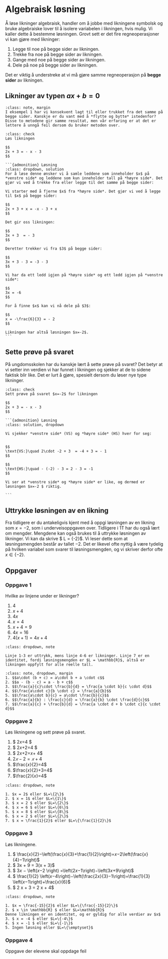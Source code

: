 # Algebraisk løsning

Å løse likninger algebraisk, handler om å jobbe med likningene symbolsk og bruke algebraiske lover til å isolere variabelen i likningen, hvis mulig. Vi kaller dette å bestemme løsningen. Grovt sett er det fire regneoperasjoner vi kan gjøre med likninger:
1. Legge til noe på begge sider av likningen.
2. Trekke fra noe på begge sider av likningen.
3. Gange med noe på begge sider av likningen.
4. Dele på noe på begge sider av likningen.

Det er viktig å understreke at vi må gjøre samme regneoperasjon på **begge sider** av likningen. 


## Likninger av typen $ax + b = 0$



```{admonition} Flytte og bytte
:class: note, margin
I eksempel 1 har vi konsekvent lagt til eller trukket fra det samme på begge sider. Kanskje er du vant med å *flytte og bytte* istedenfor? Disse to metodene gir samme resultat, men vår erfaring er at det er lettere å unngå feil dersom du bruker metoden over. 
```

````{admonition} Underveisoppgave 1
:class: check
Løs likningen

$$ 
2x + 3 = - x - 3
$$

```{admonition} Løsning
:class: dropdown, solution
For å løse denne ønsker vi å samle leddene som inneholder $x$ på *venstre side* og leddene som kun inneholder tall på *høyre side*. Det gjør vi ved å trekke fra eller legge til det samme på begge sider: 

Vi starter med å fjerne $x$ fra *høyre side*. Det gjør vi ved å legge til $x$ på begge sider: 

$$
2x + 3 + x = -x - 3 + x
$$

Det gir oss likningen: 

$$
3x + 3  = - 3
$$

Deretter trekker vi fra $3$ på begge sider: 

$$
3x + 3 - 3 = -3 - 3
$$

Vi har da ett ledd igjen på *høyre side* og ett ledd igjen på *venstre side*: 

$$
3x = -6
$$

For å finne $x$ kan vi nå dele på $3$:

$$
x = -\frac{6}{3} = - 2
$$

Likningen har altså løsningen $x=-2$. 
```
````

## Sette prøve på svaret
På ungdomsskolen har du kanskje lært å sette prøve på svaret? Det betyr at vi setter inn verdien vi har funnet i likningen og sjekker at de to sidene faktisk blir like. Det er lurt å gjøre, spesielt dersom du løser nye type likninger. 

````{admonition} Underveisoppgave 2
:class: check
Sett prøve på svaret $x=-2$ for likningen

$$ 
2x + 3 = - x - 3
$$

```{admonition} Løsning
:class: solution, dropdown

Vi sjekker *venstre side* (VS) og *høyre side* (HS) hver for seg: 


$$
\text{VS:}\quad 2\cdot -2 + 3  = -4 + 3 = - 1
$$

$$
\text{HS:}\quad - (-2) - 3 = 2 - 3 = -1
$$

Vi ser at *venstre side* og *høyre side* er like, og dermed er løsningen $x=-2 $ riktig. 

```
````

## Uttrykke løsningen av en likning
Fra tidligere er du antakeligvis kjent med å oppgi løsningen av en likning som $x = -2$, som i underveisoppgaven over. Tidligere i 1T har du også lært om mengder. Mengdene kan også brukes til å uttrykke løsningen av likninger. Vi kan da skrive $ L = \{-2\}$. Vi leser dette som at løsningsmengden består av tallet $-2$. Det er likevel ofte nyttig å være tydelig på hvilken variabel som svarer til løsningsmengden, og vi skriver derfor ofte $x \in \{-2\}$. 

## Oppgaver
### Oppgave 1
Hvilke av linjene under er likninger?
1. $4$
2. $x+4$
3. $4x$
4. $x = 4$
5. $x + 4 = 9$
6. $4x = 16$ 
7. $4\left(x+1\right) = 4x + 4$

```{admonition} Fasit
:class: dropdown, note

Linje 1-3 er uttrykk, mens linje 4-6 er likninger. Linje 7 er en identitet, fordi løsningsmengden er $L = \mathbb{R}$, altså er likningen oppfylt for alle reelle tall. 

```

```{admonition} Algebraiske lover
:class: note, dropdown, margin
1. $$a\cdot (b + c) = a\cdot b + a \cdot c$$
2. $$a - (b - c) = a - b + c$$
3. $$\frac{a}{c}\cdot \frac{b}{d} = \frac{a \cdot b}{c \cdot d}$$
4. $$\frac{a\cdot c}{b \cdot c} = \frac{a}{b}$$
5. $$\frac{a\cdot b}{c} = a\cdot \frac{b}{c}$$
6. $$\frac{a}{b} : \frac{c}{d} = \frac{a}{b} \cdot \frac{d}{c}$$
7. $$\frac{a}{c} + \frac{b}{d} = \frac{a \cdot d + b \cdot c}{c \cdot d}$$
```


### Oppgave 2
Løs likningene og sett prøve på svaret. 

1. $ 2𝑥=4 $
2. $ 2𝑥+2=4 $
3. $ 2𝑥+2=𝑥+ 4$
4. $2𝑥−2=𝑥+4$
5. $\frac{𝑥}{2}=4$
6. $\frac{𝑥}{2}+3=4$
7. $\frac{2}{𝑥}=4$

```{admonition} Fasit
:class: dropdown, note

1. $x = 2$ eller $L=\{2\}$
2. $ x = 1$ eller $L=\{1\}$
3. $ x = 2 $ eller $L=\{2\}$
4. $ x = 6 $ eller $L=\{6\}$
5. $ x = 8 $ eller $L=\{8\}$
6. $ x = 2 $ eller $L=\{2\}$
7. $ x = \frac{1}{2}$ eller $L=\{\frac{1}{2}\}$

```
### Oppgave 3
Løs likningene. 
1. $ \frac{𝑥}{2}−\left(\frac{𝑥}{3}+\frac{1}{2}\right)=𝑥−2\left(\frac{𝑥}{4}−1\right)$
2. $ 3x + 9 = 3(x + 3)$
3. $ 3𝑥 − \left(𝑥−2 \right) =\left(2𝑥−1\right)−\left(3𝑥+9\right)$
4. $ \frac{1}{2} \left(𝑥−4\right)−\left(\frac{2𝑥}{3}−1\right)=\frac{1}{3} \left(𝑥−1\right)+\frac{𝑥}{6}$
5. $ 2 x + 3 = 2 x + 4$

```{admonition} Fasit
:class: dropdown, note

1. $x = \frac{-15}{2}$ eller $L=\{\frac{-15}{2}\}$
2. $ x \in \mathbb{R} $ eller $L=\mathbb{R}$
Denne likningen er en identitet, og er gyldig for alle verdier av $x$
3. $ x = -4 $ eller $L=\{-4\}$
4. $ x = -1 $ eller $L=\{-1\}$
5. Ingen løsning eller $L=\{\emptyset}$

```

### Oppgave 4
Oppgave der elevene skal oppdage feil
